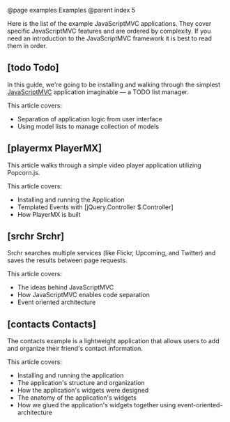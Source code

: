 @page examples Examples
@parent index 5

Here is the list of the example JavaScriptMVC applications. They cover specific JavaScriptMVC features and are ordered by complexity. If you need an introduction to the JavaScriptMVC framework it is best to read them in order.

## [todo Todo]

In this guide, we're going to be installing and walking through the simplest [JavaScriptMVC](http://javascriptmvc.com/)
application imaginable &mdash; a TODO list manager.

This article covers:

- Separation of application logic from user interface
- Using model lists to manage collection of models

## [playermx PlayerMX]

This article walks through a simple video player application utilizing Popcorn.js. 

This article covers:

- Installing and running the Application
- Templated Events with [jQuery.Controller $.Controller]
- How PlayerMX is built

## [srchr Srchr]

Srchr searches multiple services (like Flickr, Upcoming, and Twitter) and saves the results between page requests.

This article covers:

- The ideas behind JavaScriptMVC
- How JavaScriptMVC enables code separation
- Event oriented architecture

## [contacts Contacts]

The contacts example is a lightweight application that allows users to add and organize their friend's contact information.

This article covers:

- Installing and running the application
- The application's structure and organization
- How the application's widgets were designed
- The anatomy of the application's widgets
- How we glued the application's widgets together using event-oriented-architecture